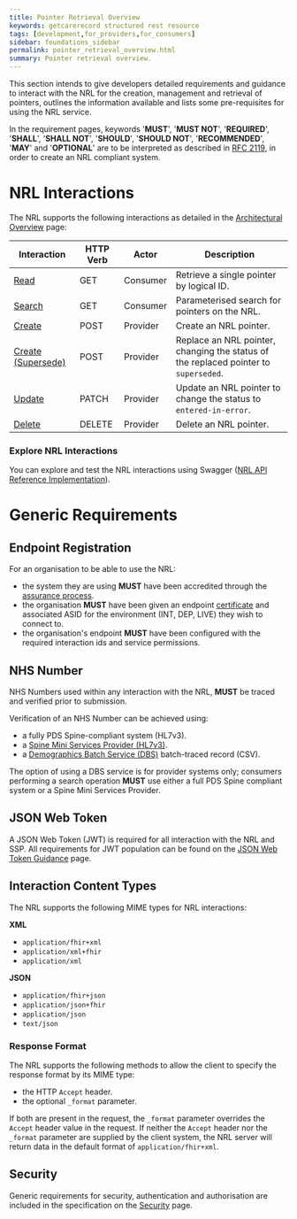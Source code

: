 ```yaml
---
title: Pointer Retrieval Overview
keywords: getcarerecord structured rest resource
tags: [development,for_providers,for_consumers]
sidebar: foundations_sidebar
permalink: pointer_retrieval_overview.html
summary: Pointer retrieval overview.
---
```


This section intends to give developers detailed requirements and guidance to interact with the NRL for the creation, management and retrieval of pointers, outlines the information available and lists some pre-requisites for using the NRL service.

In the requirement pages, keywords '**MUST**', '**MUST NOT**', '**REQUIRED**', '**SHALL**', '**SHALL NOT**', '**SHOULD**', '**SHOULD NOT**', '**RECOMMENDED**', '**MAY**' and '**OPTIONAL**' are to be interpreted as described in [RFC 2119](https://www.ietf.org/rfc/rfc2119.txt), in order to create an NRL compliant system.

# NRL Interactions

The NRL supports the following interactions as detailed in the [Architectural Overview](architecture_overview.html) page:

|Interaction|HTTP Verb|Actor|Description|
|-----------|---------|-----|-----------|
|[Read](api_interaction_read.html)|GET|Consumer|Retrieve a single pointer by logical ID.|
|[Search](api_interaction_search.html)|GET|Consumer|Parameterised search for pointers on the NRL.|
|[Create](api_interaction_create.html)|POST|Provider|Create an NRL pointer.|
|[Create (Supersede)](api_interaction_supersede.html)|POST|Provider|Replace an NRL pointer, changing the status of the replaced pointer to `superseded`.|
|[Update](api_interaction_update.html)|PATCH|Provider|Update an NRL pointer to change the status to `entered-in-error`.|
|[Delete](api_interaction_delete.html)|DELETE|Provider|Delete an NRL pointer.|

### Explore NRL Interactions

You can explore and test the NRL interactions using Swagger ([NRL API Reference Implementation](https://data.developer.nhs.uk/nrls-ri/index.html)).

# Generic Requirements

## Endpoint Registration

For an organisation to be able to use the NRL:
- the system they are using **MUST** have been accredited through the [assurance process](assurance.html).
- the organisation **MUST** have been given an endpoint [certificate](guidance_security.html) and associated ASID for the environment (INT, DEP, LIVE) they wish to connect to.
- the organisation's endpoint **MUST** have been configured with the required interaction ids and service permissions.

## NHS Number

NHS Numbers used within any interaction with the NRL, **MUST** be traced and verified prior to submission.

Verification of an NHS Number can be achieved using:
- a fully PDS Spine-compliant system (HL7v3).
- a [Spine Mini Services Provider (HL7v3)](https://nhsconnect.github.io/spine-smsp/).
- a [Demographics Batch Service (DBS)](https://digital.nhs.uk/services/national-back-office-for-the-personal-demographics-service/demographics-batch-service-bureau) batch-traced record (CSV).

The option of using a DBS service is for provider systems only; consumers performing a search operation **MUST** use either a full PDS Spine compliant system or a Spine Mini Services Provider.

## JSON Web Token

A JSON Web Token (JWT) is required for all interaction with the NRL and SSP. All requirements for JWT population can be found on the [JSON Web Token Guidance](guidance_jwt.html) page.

## Interaction Content Types

The NRL supports the following MIME types for NRL interactions:

**XML**
- `application/fhir+xml`
- `application/xml+fhir`
- `application/xml`

**JSON**
- `application/fhir+json`
- `application/json+fhir`
- `application/json`
- `text/json`

### Response Format

The NRL supports the following methods to allow the client to specify the response format by its MIME type:
- the HTTP `Accept` header.
- the optional `_format` parameter.

If both are present in the request, the `_format` parameter overrides the `Accept` header value in the request. If neither the `Accept` header nor the `_format` parameter are supplied by the client system, the NRL server will return data in the default format of `application/fhir+xml`.

## Security

Generic requirements for security, authentication and authorisation are included in the specification on the [Security](guidance_security.html) page.
